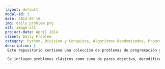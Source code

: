 ```yaml
---
layout: default
modal-id: 3
date: 2014-07-16
img: daily_problem.png
alt: image-alt
project-date: April 2014
client: Daily Problem
category: Python, Division y Conquista, Algoritmos Randomizados, Programacion Dinamica
description: |
 Este repositorio contiene una colección de problemas de programación y estructuras de datos implementados en Python. Cada problema está resuelto con soluciones optimizadas y explicaciones en el código.

 Se incluyen problemas clásicos como suma de pares objetivo, decodificación de mensajes y estimación de π con Monte Carlo. También se implementan estructuras avanzadas como árboles binarios de búsqueda aleatoria, listas skip y treaps.
---
```

